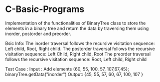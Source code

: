 # C-Basic-Programs
Implementation of the functionalities of BinaryTree class to store the elements in a binary tree and return the data by traversing them using inorder, postorder and preorder. 

Bsic Info:
The inorder traversal follows the recursive visitation sequence: Left child, Root, Right child. 
The postorder traversal follows the recursive visitation sequence:  Left Child, Right child, Root 
The preorder traversal follows the recursive visitation sequence:  Root, Left child, Right child 

Test Case :
Input : Add elements {60, 55, 100, 57, 107,67,45}; binaryTree.getData("inorder")
Output: {45, 55, 57, 60, 67, 100, 107 } 
